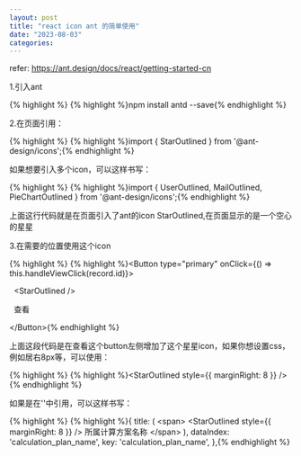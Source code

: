 ```yaml
---
layout: post
title: "react icon ant 的简单使用"
date: "2023-08-03"
categories: 
---
```

<p>refer: <a href="https://ant.design/docs/react/getting-started-cn">https://ant.design/docs/react/getting-started-cn</a></p>

<p>1.引入ant</p>

{% highlight %}
{% highlight %}npm install antd --save{% endhighlight %}

<p>2.在页面引用：</p>

{% highlight %}
{% highlight %}import { StarOutlined } from &#39;@ant-design/icons&#39;;{% endhighlight %}

<p>如果想要引入多个icon，可以这样书写：</p>

{% highlight %}
{% highlight %}import { UserOutlined, MailOutlined, PieChartOutlined } from &#39;@ant-design/icons&#39;;{% endhighlight %}

<p>上面这行代码就是在页面引入了ant的icon StarOutlined,在页面显示的是一个空心的星星</p>

<p>3.在需要的位置使用这个icon</p>

{% highlight %}
{% highlight %}&lt;Button type=&quot;primary&quot; onClick={() =&gt; this.handleViewClick(record.id)}&gt;

&nbsp; &lt;StarOutlined /&gt;

&nbsp; 查看

&lt;/Button&gt;{% endhighlight %}

<p>上面这段代码是在查看这个button左侧增加了这个星星icon，如果你想设置css，例如居右8px等，可以使用：</p>

{% highlight %}
{% highlight %}&lt;StarOutlined style={{ marginRight: 8 }} /&gt;{% endhighlight %}

<p>如果是在&#39;&#39;中引用，可以这样书写：</p>

{% highlight %}
{% highlight %}{
    title: (
      &lt;span&gt;
        &lt;StarOutlined style={{ marginRight: 8 }} /&gt;
        所属计算方案名称
      &lt;/span&gt;
    ),
    dataIndex: &#39;calculation_plan_name&#39;,
    key: &#39;calculation_plan_name&#39;,
  },{% endhighlight %}

